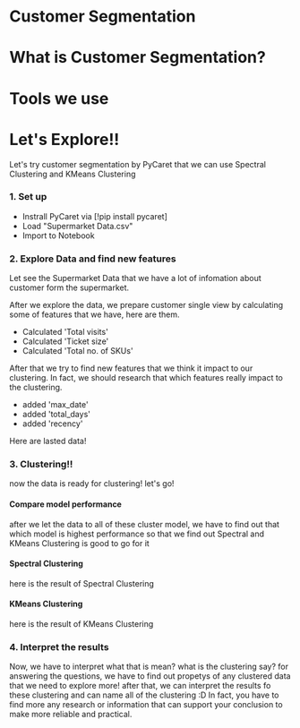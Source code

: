 # Customer Segmentation
# What is Customer Segmentation?
# Tools we use
# Let's Explore!!

Let's try customer segmentation by PyCaret that we can use Spectral Clustering and KMeans Clustering

### 1. Set up
- Instrall PyCaret via [!pip install pycaret]
- Load "Supermarket Data.csv" 
- Import to Notebook

### 2. Explore Data and find new features
Let see the Supermarket Data that we have a lot of infomation about customer form the supermarket.

 
After we explore the data, we prepare customer single view by calculating some of features that we have, here are them.

- Calculated 'Total visits' 
- Calculated 'Ticket size'
- Calculated 'Total no. of SKUs'

After that we try to find new features that we think it impact to our clustering. In fact, we should research that which features really impact to the clustering.
- added 'max_date'
- added 'total_days'
- added 'recency'

Here are lasted data!

### 3. Clustering!!
now the data is ready for clustering! let's go!
#### Compare model performance
after we let the data to all of these cluster model, we have to find out that which model is highest performance
so that we find out Spectral and KMeans Clustering is good to go for it
#### Spectral Clustering 
here is the result of Spectral Clustering
#### KMeans Clustering
here is the result of KMeans Clustering

### 4. Interpret the results
Now, we have to interpret what that is mean? what is the clustering say?
for answering the questions, we have to find out propetys of any clustered data that we need to explore more!
after that, we can interpret the results fo these clustering and can name all of the clustering :D
In fact, you have to find more any research or information that can support your conclusion to make more reliable and practical.
